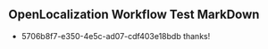 ## OpenLocalization Workflow Test MarkDown
* 5706b8f7-e350-4e5c-ad07-cdf403e18bdb thanks!

<!--HONumber=Jul16_HO3-->


